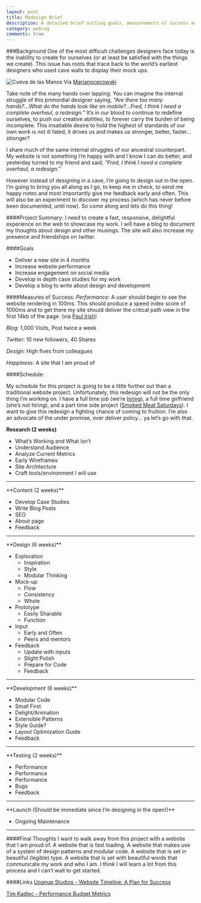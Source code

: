 ```yaml
---
layout: post
title: Redesign Brief
description: A detailed brief outling goals, measurements of success and schedule.
category: weblog
comments: true
---
```




###Background
One of the most difficult challenges designers face today is the inability to create for ourselves (or at least be satisfied with the things we create). This issue has roots that trace back to the world’s earliest designers who used cave walls to display their mock ups.

![Cueva de las Manos](http://upload.wikimedia.org/wikipedia/commons/f/f4/SantaCruz-CuevaManos-P2210651b.jpg "Cueva de las Manos")
Via [Marianocecowski](http://en.wikipedia.org/wiki/File:SantaCruz-CuevaManos-P2210651b.jpg)

Take note of the many hands over lapping. You can imagine the internal struggle of this primordial designer saying, *“Are there too many hands?*...*What do the hands look like on mobile?*...*Fred, I think I need a complete overhaul, a redesign.”* It’s in our blood to continue to redefine ourselves, to push our creative abilities, to forever carry the burden of being incomplete. This insatiable desire to hold the highest of standards of our own work is not ill fated, it drives us and makes us stronger, better, faster... stronger?

I share much of the same internal struggles of our ancestral counterpart. My website is not something I’m happy with and I know I can do better, and yesterday turned to my friend and said, *“Fred, I think I need a complete overhaul, a redesign.”*
 

However instead of designing in a cave, I’m going to design out in the open. I’m going to bring you all along as I go, to keep me in check, to send me happy notes and most importantly give me feedback early and often. This will also be an experiment to discover my process (which has never before been documented, until now). So come along and lets do this thing!

####Project Summary: 
I need to create a fast, responsive, delightful experience on the web to showcase my work. I will have a blog to document my thoughts about design and other musings. The site will also increase my presence and friendships on twitter. 

####Goals
- Deliver a new site in 4 months
- Increase website performance
- Increase engagement on social media
- Develop in depth case studies for my work
- Develop a blog to write about design and development


####Measures of Success:
_Performance:_ A user should begin to see the website rendering in 100ms. This should produce a speed index score of 1000ms and to get there my site should deliver the critical path view in the first 14kb of the page. (via [Paul Irish](https://www.youtube.com/watch?v=R8W_6xWphtw))

_Blog:_ 1,000 Visits, Post twice a week

_Twitter:_ 10 new followers, 40 Shares

_Design:_ High fives from colleagues

_Happiness:_ A site that I am proud of


####Schedule:

My schedule for this project is going to be a little further out than a traditional website project. Unfortunately, this redesign will not be the only thing I’m working on. I have a full time job (we’re [hiring](http://grnh.se/j2e8bl)), a full time girlfriend (she’s not hiring), and a part time side project (<a href="http://www.smokedmeatsaturdays.com/">Smoked Meat Saturdays</a>). I want to give this redesign a fighting chance of coming to fruition. I’m also an advocate of the under promise, over deliver policy... ya let’s go with that.

**Research (2 weeks)**

- What’s Working and What Isn’t 
- Understand Audience
- Analyze Current Metrics
- Early Wireframes
- Site Architecture 
- Craft tools/environment I will use
<hr>
**Content (2 weeks)**

- Develop Case Studies
- Write Blog Posts
- SEO
- About page
- Feedback
<hr>
**Design (6 weeks)**

- Exploration
	- Inspiration
	- Style
	- Modular Thinking
- Mock-up
	- Flow
	- Consistency
	- Whole
- Prototype
	- Easily Sharable
	- Function
- Input
	- Early and Often
	- Peers and mentors
- Feedback
	- Update with inputs
	- Slight Polish
	- Prepare for Code
	- Feedback
<hr>
**Development (6 weeks)** 

- Modular Code
- Small First
- Delight/Animation
- Extensible Patterns
- Style Guide?
- Layout Optimization Guide
- Feedback
<hr>
**Testing (2 weeks)**

- Performance
- Performance
- Performance
- Bugs
- Feedback
<hr>
**Launch (Should be immediate since I’m designing in the open!)**

- Ongoing Maintenance 
<hr>

####Final Thoughts
I want to walk away from this project with a website that I am proud of. A website that is fast loading. A website that makes use of a system of design patterns and modular code. A website that is set in beautiful (legible) type. A website that is set with beautiful words that communicate my work and who I am. I think I will learn a lot from this process and I can’t wait to get started.

####Links
[Upanup Studios - Website Timeline: A Plan for Success](http://www.upanup.com/website-timeline-a-plan-for-success/)

[Tim Kadlec - Performance Budget Metrics](http://timkadlec.com/2014/11/performance-budget-metrics/)



